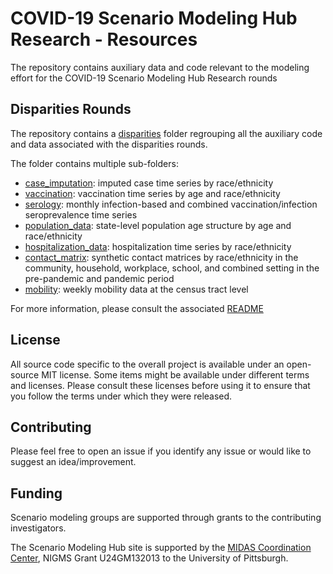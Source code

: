 # COVID-19 Scenario Modeling Hub Research - Resources

The repository contains auxiliary data and code relevant to the modeling
effort for the COVID-19 Scenario Modeling Hub Research rounds


## Disparities Rounds 

The repository contains a [disparities](./disparities/) folder regrouping
all the auxiliary code and data associated with the disparities rounds.

The folder contains multiple sub-folders:

- [case_imputation](./disparities/case_imputation/): imputed case time 
  series by race/ethnicity 
- [vaccination](./disparities/vaccination/): vaccination time series by age 
  and race/ethnicity 
- [serology](./disparities/serology/): monthly infection-based and combined 
  vaccination/infection seroprevalence time series 
- [population_data](./disparities/population_data/): state-level population age 
  structure by age and race/ethnicity
- [hospitalization_data](./disparities/hospitalization_data/): hospitalization 
  time series by race/ethnicity 
- [contact_matrix](./disparities/contact_matrix/): synthetic contact matrices by 
  race/ethnicity in the community, household, workplace, school, and combined 
  setting in the pre-pandemic and pandemic period
- [mobility](./mobility): weekly mobility data at the census tract level 

For more information, please consult the associated [README](./disparities/README.md)

## License

All source code specific to the overall project is available under an 
open-source MIT license. Some items might be available under different terms 
and licenses. Please consult these licenses before using it to ensure that you 
follow the terms under which they were released.

## Contributing

Please feel free to open an issue if you identify any issue or would like to 
suggest an idea/improvement.

## Funding

Scenario modeling groups are supported through grants to the contributing 
investigators.

The Scenario Modeling Hub site is supported by the 
[MIDAS Coordination Center](https://midasnetwork.us/), 
NIGMS Grant U24GM132013 to the University of Pittsburgh.

